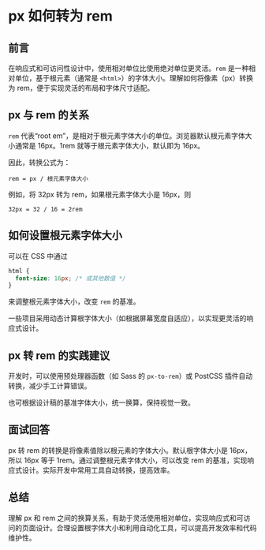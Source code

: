 # **px 如何转为 rem**

## 前言

在响应式和可访问性设计中，使用相对单位比使用绝对单位更灵活。`rem` 是一种相对单位，基于根元素（通常是 `<html>`）的字体大小。理解如何将像素（px）转换为 rem，便于实现灵活的布局和字体尺寸适配。

## px 与 rem 的关系

`rem` 代表“root em”，是相对于根元素字体大小的单位。浏览器默认根元素字体大小通常是 16px。1rem 就等于根元素字体大小，默认即为 16px。

因此，转换公式为：

```plain
rem = px / 根元素字体大小
```

例如，将 32px 转为 rem，如果根元素字体大小是 16px，则

```plain
32px = 32 / 16 = 2rem
```

## 如何设置根元素字体大小

可以在 CSS 中通过

```css
html {
  font-size: 16px; /* 或其他数值 */
}
```

来调整根元素字体大小，改变 `rem` 的基准。

一些项目采用动态计算根字体大小（如根据屏幕宽度自适应），以实现更灵活的响应式设计。

## px 转 rem 的实践建议

开发时，可以使用预处理器函数（如 Sass 的 `px-to-rem`）或 PostCSS 插件自动转换，减少手工计算错误。

也可根据设计稿的基准字体大小，统一换算，保持视觉一致。

## 面试回答

px 转 rem 的转换是将像素值除以根元素的字体大小。默认根字体大小是 16px，所以 16px 等于 1rem。通过调整根元素字体大小，可以改变 rem 的基准，实现响应式设计。实际开发中常用工具自动转换，提高效率。

## 总结

理解 px 和 rem 之间的换算关系，有助于灵活使用相对单位，实现响应式和可访问的页面设计。合理设置根字体大小和利用自动化工具，可以提高开发效率和代码维护性。